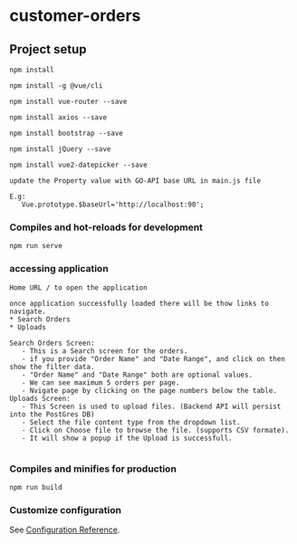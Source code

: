 # customer-orders

## Project setup
```
npm install

npm install -g @vue/cli

npm install vue-router --save

npm install axios --save

npm install bootstrap --save

npm install jQuery --save

npm install vue2-datepicker --save

update the Property value with GO-API base URL in main.js file

E.g:
   Vue.prototype.$baseUrl='http://localhost:90';

```

### Compiles and hot-reloads for development
```
npm run serve
```

### accessing application 
```
Home URL / to open the application

once application successfully loaded there will be thow links to navigate.
* Search Orders
* Uploads

Search Orders Screen:
   - This is a Search screen for the orders.
   - if you provide "Order Name" and "Date Range", and click on then show the filter data.
   - "Order Name" and "Date Range" both are optional values.
   - We can see maximum 5 orders per page.
   - Nvigate page by clicking on the page numbers below the table.
Uploads Screen:
   - This Screen is used to upload files. (Backend API will persist into the PostGres DB)
   - Select the file content type from the dropdown list.
   - Click on Choose file to browse the file. (supports CSV formate).
   - It will show a popup if the Upload is successfull.
   
```

### Compiles and minifies for production
```
npm run build
```
### Customize configuration
See [Configuration Reference](https://cli.vuejs.org/config/).

